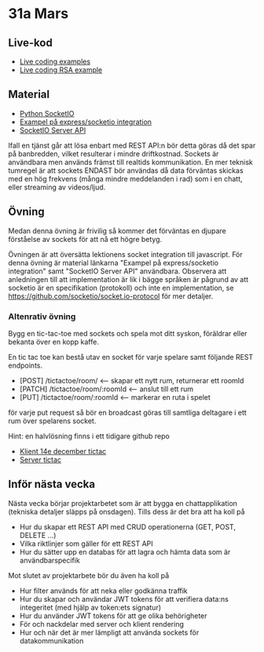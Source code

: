 # 31a Mars

## Live-kod

- [Live coding examples](live-coding/)
- [Live coding RSA example](https://github.com/fe22-kyh/31a-mars-socketio/tree/RSA-solution/live-coding/)

## Material
- [Python SocketIO](https://python-socketio.readthedocs.io/en/latest/)
- [Exampel på express/socketio integration](https://dev.to/admirnisic/real-time-communication-with-socketio-and-nodejs-3ok2)
- [SocketIO Server API](https://socket.io/docs/v4/server-api/)

Ifall en tjänst går att lösa enbart med REST API:n bör detta göras då det spar på banbredden, vilket resulterar i mindre driftkostnad. Sockets är användbara men används främst till realtids kommunikation. En mer teknisk tumregel är att sockets ENDAST bör användas då data förväntas skickas med en hög frekvens (många mindre meddelanden i rad) som i en chatt, eller streaming av videos/ljud. 

## Övning
Medan denna övning är frivilig så kommer det förväntas en djupare förståelse av sockets för att nå ett högre betyg. 

Övningen är att översätta lektionens socket integration till javascript. För denna övning är material länkarna "Exampel på express/socketio integration" samt "SocketIO Server API" användbara. Observera att anledningen till att implementation är lik i bägge språken är pågrund av att socketio är en specifikation (protokoll) och inte en implementation, se https://github.com/socketio/socket.io-protocol för mer detaljer.


### Altenrativ övning
Bygg en tic-tac-toe med sockets och spela mot ditt syskon, föräldrar eller bekanta över en kopp kaffe.

En tic tac toe kan bestå utav en socket för varje spelare samt följande REST endpoints.
- [POST] /tictactoe/room/ <-- skapar ett nytt rum, returnerar ett roomId
- [PATCH] /tictactoe/room/:roomId <-- anslut till ett rum
- [PUT] /tictactoe/room/:roomId <-- markerar en ruta i spelet

för varje put request så bör en broadcast göras till samtliga deltagare i ett rum över spelarens socket.

Hint: en halvlösning finns i ett tidigare github repo 
- [Klient 14e december tictac](https://github.com/fe22-kyh/tic-14-december/tree/main/live-coding/tictac/src)
- [Server tictac](https://github.com/Rolandsson/tictactoe-server/blob/main/index.js)

## Inför nästa vecka
Nästa vecka börjar projektarbetet som är att bygga en chattapplikation (tekniska detaljer släpps på onsdagen). Tills dess är det bra att ha koll på
- Hur du skapar ett REST API med CRUD operationerna (GET, POST, DELETE ...)
- Vilka riktlinjer som gäller för ett REST API
- Hur du sätter upp en databas för att lagra och hämta data som är användbarspecifik

Mot slutet av projektarbete bör du även ha koll på
- Hur filter används för att neka eller godkänna traffik
- Hur du skapar och användar JWT tokens för att verifiera data:ns integeritet (med hjälp av token:ets signatur)
- Hur du använder JWT tokens för att ge olika behörigheter
- För och nackdelar med server och klient rendering 
- Hur och när det är mer lämpligt att använda sockets för datakommunikation
